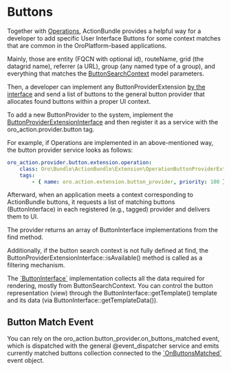 <a id="bundle-docs-platform-action-bundle-buttons"></a>

# Buttons

Together with [Operations](index.md#bundle-docs-platform-action-bundle-operations), ActionBundle provides a helpful way for a developer to add specific User Interface Buttons for some context matches that are common in the OroPlatform-based applications.

Mainly, those are entity (FQCN with optional id), routeName, grid (the datagrid name), referrer (a URL), group (any named type of a group), and everything that matches the <a href="https://github.com/oroinc/platform/tree/6.1/src/Oro/Bundle/ActionBundle/Button/ButtonSearchContext.php" target="_blank">ButtonSearchContext</a> model parameters.

Then, a developer can implement any ButtonProviderExtension <a href="https://github.com/oroinc/platform/tree/6.1/src/Oro/Bundle/ActionBundle/Extension/ButtonProviderExtensionInterface.php" target="_blank">by the interface</a> and send a list of buttons to the general button provider that allocates found buttons within a proper UI context.

To add a new ButtonProvider to the system, implement the <a href="https://github.com/oroinc/platform/tree/6.1/src/Oro/Bundle/ActionBundle/Extension/ButtonProviderExtensionInterface.php" target="_blank">ButtonProviderExtensionInterface</a> and then register it as a service with the oro_action.provider.button tag.

For example, if Operations are implemented in an above-mentioned way, the button provider service looks as follows:

```yaml
oro_action.provider.button.extension.operation:
    class: Oro\Bundle\ActionBundle\Extension\OperationButtonProviderExtension
    tags:
        - { name: oro.action.extension.button_provider, priority: 100 } #<- register/inject extension via tag
```

Afterward, when an application meets a context corresponding to ActionBundle buttons, it requests a list of matching buttons (ButtonInterface) in each registered (e.g., tagged) provider and delivers them to UI.

The provider returns an array of ButtonInterface implementations from the find method.

Additionally, if the button search context is not fully defined at find, the ButtonProviderExtensionInterface::isAvailable() method is called as a filtering mechanism.

The <a href="https://github.com/oroinc/platform/tree/6.1/src/Oro/Bundle/ActionBundle/Button/ButtonInterface.php" target="_blank">\`ButtonInterface\`</a> implementation collects all the data required for rendering, mostly from ButtonSearchContext.
You can control the button representation (view) through the ButtonInterface::getTemplate() template and its data (via ButtonInterface::getTemplateData()).

## Button Match Event

You can rely on the oro_action.button_provider.on_buttons_matched event, which is dispatched with the general @event_dispatcher service and emits currently matched buttons collection connected to the <a href="https://github.com/oroinc/platform/tree/6.1/src/Oro/Bundle/ActionBundle/Provider/Event/OnButtonsMatched.php" target="_blank">\`OnButtonsMatched\`</a> event object.

<!-- Frontend -->
